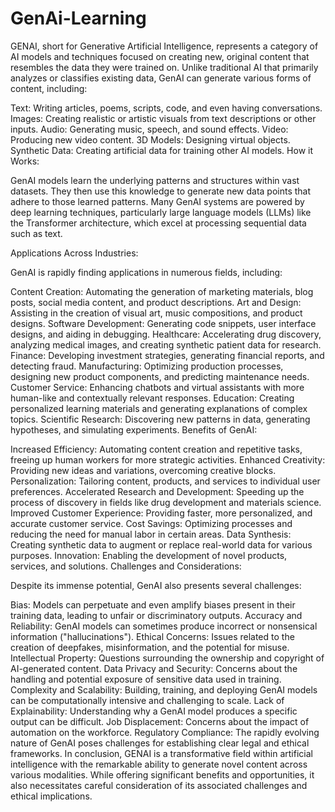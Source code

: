 # GenAi-Learning

GENAI, short for Generative Artificial Intelligence, represents a category of AI models and techniques focused on creating new, original content that resembles the data they were trained on. Unlike traditional AI that primarily analyzes or classifies existing data, GenAI can generate various forms of content, including:


Text: Writing articles, poems, scripts, code, and even having conversations.
Images: Creating realistic or artistic visuals from text descriptions or other inputs.
Audio: Generating music, speech, and sound effects.
Video: Producing new video content.
3D Models: Designing virtual objects.
Synthetic Data: Creating artificial data for training other AI models.
How it Works:

GenAI models learn the underlying patterns and structures within vast datasets. They then use this knowledge to generate new data points that adhere to those learned patterns. Many GenAI systems are powered by deep learning techniques, particularly large language models (LLMs) like the Transformer architecture, which excel at processing sequential data such as text.



Applications Across Industries:

GenAI is rapidly finding applications in numerous fields, including:

Content Creation: Automating the generation of marketing materials, blog posts, social media content, and product descriptions.
Art and Design: Assisting in the creation of visual art, music compositions, and product designs.
Software Development: Generating code snippets, user interface designs, and aiding in debugging.
Healthcare: Accelerating drug discovery, analyzing medical images, and creating synthetic patient data for research.
Finance: Developing investment strategies, generating financial reports, and detecting fraud.
Manufacturing: Optimizing production processes, designing new product components, and predicting maintenance needs.
Customer Service: Enhancing chatbots and virtual assistants with more human-like and contextually relevant responses.
Education: Creating personalized learning materials and generating explanations of complex topics.
Scientific Research: Discovering new patterns in data, generating hypotheses, and simulating experiments.
Benefits of GenAI:

Increased Efficiency: Automating content creation and repetitive tasks, freeing up human workers for more strategic activities.
Enhanced Creativity: Providing new ideas and variations, overcoming creative blocks.
Personalization: Tailoring content, products, and services to individual user preferences.
Accelerated Research and Development: Speeding up the process of discovery in fields like drug development and materials science.
Improved Customer Experience: Providing faster, more personalized, and accurate customer service.
Cost Savings: Optimizing processes and reducing the need for manual labor in certain areas.
Data Synthesis: Creating synthetic data to augment or replace real-world data for various purposes.
Innovation: Enabling the development of novel products, services, and solutions.
Challenges and Considerations:

Despite its immense potential, GenAI also presents several challenges:

Bias: Models can perpetuate and even amplify biases present in their training data, leading to unfair or discriminatory outputs.
Accuracy and Reliability: GenAI models can sometimes produce incorrect or nonsensical information ("hallucinations").
Ethical Concerns: Issues related to the creation of deepfakes, misinformation, and the potential for misuse.
Intellectual Property: Questions surrounding the ownership and copyright of AI-generated content.
Data Privacy and Security: Concerns about the handling and potential exposure of sensitive data used in training.
Complexity and Scalability: Building, training, and deploying GenAI models can be computationally intensive and challenging to scale.
Lack of Explainability: Understanding why a GenAI model produces a specific output can be difficult.
Job Displacement: Concerns about the impact of automation on the workforce.
Regulatory Compliance: The rapidly evolving nature of GenAI poses challenges for establishing clear legal and ethical frameworks.
In conclusion, GENAI is a transformative field within artificial intelligence with the remarkable ability to generate novel content across various modalities. While offering significant benefits and opportunities, it also necessitates careful consideration of its associated challenges and ethical implications.
